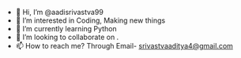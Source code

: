 - 👋 Hi, I’m @aadisrivastva99
- 👀 I’m interested in Coding, Making new things
- 🌱 I’m currently learning Python
- 💞️ I’m looking to collaborate on .
- 📫 How to reach me? Through Email- srivastvaaditya4@gmail.com

<!---
aadisrivastva99/aadisrivastva99 is a ✨ special ✨ repository because its `README.md` (this file) appears on your GitHub profile.
You can click the Preview link to take a look at your changes.
--->
